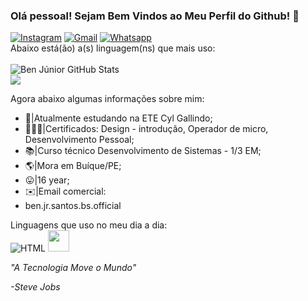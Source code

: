 ### Olá pessoal! Sejam Bem Vindos ao Meu Perfil do Github! 👋

[![Instagram](https://img.shields.io/badge/Instagram-E4405F?style=for-the-badge&logo=instagram&logoColor=white)](https://www.instagram.com/ben_jr_bs_official/) 
[![Gmail](https://img.shields.io/badge/Gmail-D14836?style=for-the-badge&logo=ben.jr.santos.bs.official@gmail.com&logoColor=white)](ben.jr.santos.bs.official@gmail.com)
[![Whatsapp](https://img.shields.io/badge/WhatsApp-25D366?style=for-the-badge&logo=87999221873&logoColor=white)](87999221873)<br>
Abaixo está(ão) a(s) linguagem(ns) que mais uso:<br> <br>
![Ben Júnior GitHub Stats](https://github-readme-stats.vercel.app/api?username=benjuniorofc&show_icons=true&theme=dark) <br>
  <a href="https://github.com/benjuniorofc/github-readme-stats">
  <img align="center" src="https://github-readme-stats.vercel.app/api/top-langs/?username=benjuniorofc&layout=compact&theme=dark&hide_border=true" /></a>



Agora abaixo algumas informações sobre mim: <br>
- 🏫|Atualmente estudando na ETE Cyl Gallindo;
- 👨🏻‍💻|Certificados: Design - introdução, Operador de micro, Desenvolvimento Pessoal;
- 📚|Curso técnico Desenvolvimento de Sistemas - 1/3 EM;
- 🌎|Mora em Buíque/PE;
- 😛|16 year;
- ✉️|Email comercial:
- ben.jr.santos.bs.official

Linguagens que uso no meu dia a dia: <br>
![HTML](https://img.shields.io/badge/HTML-239120?style=for-the-badge&logo=html5&logoColor=white)
 <img src="https://cdn.jsdelivr.net/gh/devicons/devicon/icons/c/c-original.svg" width="34" />
</div>
<em>"A Tecnologia Move o Mundo"</em>  

<em>-Steve Jobs</em>
<!--
**Benjuniorofc/Benjuniorofc** is a ✨ _special_ ✨ repository because its `README.md` (this file) appears on your GitHub profile.

